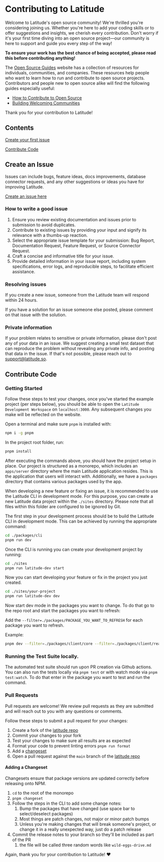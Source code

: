 # Contributing to Latitude

Welcome to Latitude's open source community! We're thrilled you're considering joining us. Whether you're here to add your coding skills or to offer suggestions and insights, we cherish every contribution. Don't worry if it's your first time diving into an open source project—our community is here to support and guide you every step of the way!

**To ensure your work has the best chance of being accepted, please read this
before contributing anything!**

The [Open Source Guides](https://opensource.guide) website has a collection of resources for individuals, communities, and companies. These resources help people who want to learn how to run and contribute to open source projects. Contributors and people new to open source alike will find the following guides especially useful:

- [How to Contribute to Open Source](https://opensource.guide/how-to-contribute/)
- [Building Welcoming Communities](https://opensource.guide/building-community/)

Thank you for your contribution to Latitude!

## Contents

[Create your first issue](#create-an-issue)

[Contribute Code](#contribute-code)

## Create an Issue

Issues can include bugs, feature ideas, docs improvements, database connector requests, and any other suggestions or ideas you have for improving Latitude.

[Create an issue here](https://github.com/latutude-dev/latutude/issues/new/choose)

### How to write a good issue

1. Ensure you review existing documentation and issues prior to submission to avoid duplicates.
2. Contribute to existing issues by providing your input and signify its relevance with a thumbs-up reaction.
3. Select the appropriate issue template for your submission: Bug Report, Documentation Request, Feature Request, or Source Connector Request.
4. Craft a concise and informative title for your issue.
5. Provide detailed information in your issue report, including system specifications, error logs, and reproducible steps, to facilitate efficient assistance.

### Resolving issues

If you create a new issue, someone from the Latitude team will respond within 24 hours.

If you have a solution for an issue someone else posted, please comment on that issue with the solution.

### Private information

If your problem relates to sensitive or private information, please don't post any of your data in an issue. We suggest creating a small test dataset that can reproduce the problem without revealing any private info, and posting that data in the issue. If that's not possible, please reach out to support@latitude.so.

## Contribute Code

### Getting Started

Follow these steps to test your changes, once you've started the example project (per steps below),
you should be able to open the `Latitude Development Workspace` on `localhost:3000`. Any subsequent changes you make will be reflected on the website.

Open a terminal and make sure `pnpm` is installed with:

```bash
npm i -g pnpm
```

In the project root folder, run:

```bash
pnpm install
```

After executing the commands above, you should have the project setup in place. Our project is structured as a monorepo, which includes an `apps/server` directory where the main Latitude application resides. This is the application that users will interact with. Additionally, we have a `packages` directory that contains various packages used by the app.

When developing a new feature or fixing an issue, it is recommended to use the Latitude CLI in development mode. For this purpose, you can create a new Latitude data project within the `./sites` directory. Please note that all files within this folder are configured to be ignored by Git.

The first step in your development process should be to build the Latitude CLI in development mode. This can be achieved by running the appropriate command:

```bash
cd ./packages/cli
pnpm run dev
```

Once the CLI is running you can create your development project by running:

```bash
cd ./sites
pnpm run latitude-dev start
```

Now you can start developing your feature or fix in the project you just created.

```bash
cd ./sites/your-project
pnpm run latitude-dev dev
```

Now start dev mode in the packages you want to change. To do that go to the repo
root and start the packages you want to refresh:

Add the `--filter=./packages/PACKAGE_YOU_WANT_TO_REFRESH` for each package you want to refresh.

Example:

```bash
pnpm dev --filter=./packages/client/core --filter=./packages/client/react --filter=./packages/embedding
```

### Running the Test Suite locally.

The automated test suite should run upon PR creation via Github actions.
You can also run the tests locally via `pnpm test` or with watch mode via `pnpm test:watch`. To do that enter in the package you want to test and run the command.

### Pull Requests

Pull requests are welcome! We review pull requests as they are submitted and will reach out to you with any questions or comments.

Follow these steps to submit a pull request for your changes:

1. Create a fork of the [latitude repo](https://github.com/latitude-dev/latitude)
2. Commit your changes to your fork
3. Test your changes to make sure all results are as expected
4. Format your code to prevent linting errors `pnpm run format`
5. Add a [changeset](#adding-a-changeset)
6. Open a pull request against the `main` branch of the [latitude repo](https://github.com/latitude-dev/latitude)

#### Adding a Changeset

Changesets ensure that package versions are updated correctly before releasing onto NPM.

1. `cd` to the root of the monorepo
2. `pnpm changeset`
3. Follow the steps in the CLI to add some change notes:
   1. Bump the packages that have changed (use space bar to select/deselect packages)
   2. Most things are patch changes, not major or minor patch bumps
   3. Unless you're making changes that will break someone's project, or change it in a really unexpected way, just do a patch release
4. Commit the release notes to your branch so they'll be included as part of the PR
   1. the file will be called three random words like `wild-eggs-drive.md`

Again, thank you for your contribution to Latitude! ❤️
